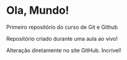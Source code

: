 # Ola, Mundo!
 Primeiro repositório do curso de Git e Github

 Repositório criado durante uma aula ao vivo!

 Alteração diretamente no site GitHub. Incrível!
 



